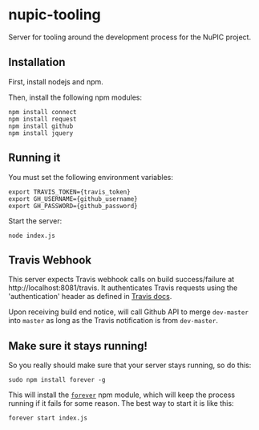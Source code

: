 nupic-tooling
=============

Server for tooling around the development process for the NuPIC project.

## Installation

First, install nodejs and npm.

Then, install the following npm modules:

    npm install connect
    npm install request
    npm install github
	npm install jquery

## Running it

You must set the following environment variables:

    export TRAVIS_TOKEN={travis_token}
    export GH_USERNAME={github_username}
    export GH_PASSWORD={github_password}

Start the server:

    node index.js

## Travis Webhook

This server expects Travis webhook calls on build success/failure at http://localhost:8081/travis. It authenticates Travis requests using the 'authentication' header as defined in [Travis docs](http://about.travis-ci.org/docs/user/notifications/#Authorization).

Upon receiving build end notice, will call Github API to merge `dev-master` into `master` as long as the Travis notification is from `dev-master`.

## Make sure it stays running!

So you really should make sure that your server stays running, so do this:

    sudo npm install forever -g

This will install the [`forever`](https://npmjs.org/package/forever) npm module, which will keep the process running if it fails for some reason. The best way to start it is like this:

    forever start index.js
